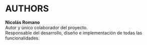 # AUTHORS

**Nicolás Romano**  
Autor y único colaborador del proyecto.  
Responsable del desarrollo, diseño e implementación de todas las funcionalidades.  

